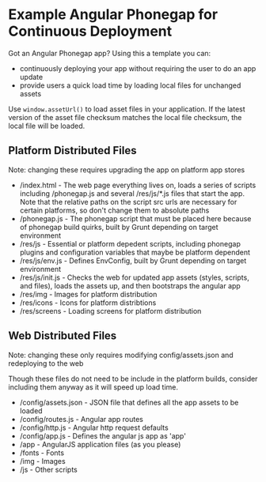 # Example Angular Phonegap for Continuous Deployment

Got an Angular Phonegap app? Using this a template you can:

* continuously deploying your app without requiring the user to do an app update
* provide users a quick load time by loading local files for unchanged assets

Use `window.assetUrl()` to load asset files in your application. If the latest version of the asset file checksum matches the local file checksum, the local file will be loaded.

## Platform Distributed Files

Note: changing these requires upgrading the app on platform app stores

* /index.html - The web page everything lives on, loads a series of scripts including /phonegap.js and several /res/js/*.js files that start the app. Note that the relative paths on the script src urls are necessary for certain platforms, so don't change them to absolute paths
* /phonegap.js - The phonegap script that must be placed here because of phonegap build quirks, built by Grunt depending on target environment
* /res/js - Essential or platform depedent scripts, including phonegap plugins and configuration variables that maybe be platform dependent
* /res/js/env.js - Defines EnvConfig, built by Grunt depending on target environment
* /res/js/init.js - Checks the web for updated app assets (styles, scripts, and files), loads the assets up, and then bootstraps the angular app
* /res/img - Images for platform distribution
* /res/icons - Icons for platform distribtions
* /res/screens - Loading screens for platform distribution

## Web Distributed Files

Note: changing these only requires modifying config/assets.json and redeploying to the web

Though these files do not need to be include in the platform builds, consider including them anyway as it will speed up load time.

* /config/assets.json - JSON file that defines all the app assets to be loaded
* /config/routes.js - Angular app routes
* /config/http.js - Angular http request defaults
* /config/app.js - Defines the angular js app as 'app'
* /app - AngularJS application files (as you please)
* /fonts - Fonts
* /img - Images
* /js - Other scripts
